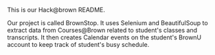 This is our Hack@brown README.

Our project is called BrownStop. It uses Selenium and BeautifulSoup to extract data from Courses@Brown related to student's classes and
transcripts. It then creates Calendar events on the student's BrownU account to keep track of student's busy schedule. 
